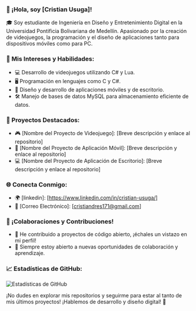 ### 👋 ¡Hola, soy [Cristian Usuga]!

🎓 Soy estudiante de Ingeniería en Diseño y Entretenimiento Digital en la Universidad Pontificia Bolivariana de Medellín. Apasionado por la creación de videojuegos, la programación y el diseño de aplicaciones tanto para dispositivos móviles como para PC.

### 🚀 Mis Intereses y Habilidades:

- 💻 Desarrollo de videojuegos utilizando C# y Lua.
- 🖥️ Programación en lenguajes como C y C#.
- 📱 Diseño y desarrollo de aplicaciones móviles y de escritorio.
- 🛠️ Manejo de bases de datos MySQL para almacenamiento eficiente de datos.

### 🌟 Proyectos Destacados:

- 🎮 [Nombre del Proyecto de Videojuego]: [Breve descripción y enlace al repositorio]
- 📱 [Nombre del Proyecto de Aplicación Móvil]: [Breve descripción y enlace al repositorio]
- 💻 [Nombre del Proyecto de Aplicación de Escritorio]: [Breve descripción y enlace al repositorio]

### 🌐 Conecta Conmigo:

- 🌍 [linkedin]: [https://www.linkedin.com/in/cristian-usuga/]
- 📧 [Correo Electrónico]: [cristiandres171@gmail.com]

### 🤝 ¡Colaboraciones y Contribuciones!

- 👥 He contribuido a proyectos de código abierto, ¡échales un vistazo en mi perfil!
- 🌟 Siempre estoy abierto a nuevas oportunidades de colaboración y aprendizaje.

### 📈 Estadísticas de GitHub:

![Estadísticas de GitHub](URL_de_la_imagen)

¡No dudes en explorar mis repositorios y seguirme para estar al tanto de mis últimos proyectos! ¡Hablemos de desarrollo y diseño digital! 🚀

<!--
**Cristian171/Cristian171** is a ✨ _special_ ✨ repository because its `README.md` (this file) appears on your GitHub profile.

Here are some ideas to get you started:

- 🔭 I’m currently working on ...
- 🌱 I’m currently learning ...
- 👯 I’m looking to collaborate on ...
- 🤔 I’m looking for help with ...
- 💬 Ask me about ...
- 📫 How to reach me: ...
- 😄 Pronouns: ...
- ⚡ Fun fact: ...
-->
